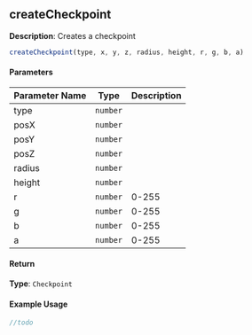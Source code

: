 ## createCheckpoint

**Description**: Creates a checkpoint

```javascript
createCheckpoint(type, x, y, z, radius, height, r, g, b, a)
```

#### Parameters

| Parameter Name | Type   | Description |
| -------------- | ------ | ----------- |
| type        | `number`|           |
| posX        | `number` |             |
| posY        | `number` |             |
| posZ        | `number` |             |
| radius        | `number` |             |
| height        | `number` |             |
| r        | `number` |      0-255        |
| g        | `number` |      0-255       |
| b        | `number` |      0-255       |
| a        | `number` |      0-255       |

#### Return

**Type**: `Checkpoint`


#### Example Usage

```javascript
//todo
```
